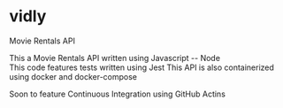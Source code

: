 # vidly
Movie Rentals API 

This a Movie Rentals API written using Javascript -- Node  
This code features tests written using Jest 
This API  is also containerized using docker and docker-compose 

Soon to feature Continuous Integration using GitHub Actins 

